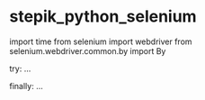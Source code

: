 # stepik_python_selenium


import time
from selenium import webdriver
from selenium.webdriver.common.by import By

try:
    ...
    
finally:
    ...
